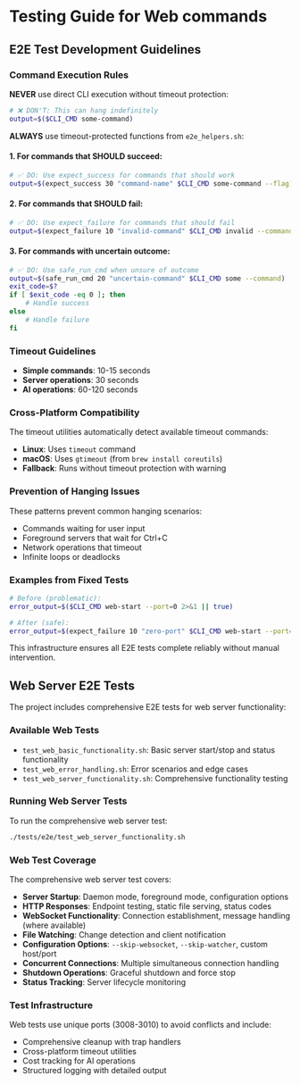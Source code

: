 # Testing Guide for Web commands

## E2E Test Development Guidelines

### Command Execution Rules

**NEVER** use direct CLI execution without timeout protection:

```bash
# ❌ DON'T: This can hang indefinitely
output=$($CLI_CMD some-command)
```

**ALWAYS** use timeout-protected functions from `e2e_helpers.sh`:

#### 1. For commands that SHOULD succeed:

```bash
# ✅ DO: Use expect_success for commands that should work
output=$(expect_success 30 "command-name" $CLI_CMD some-command --flag)
```

#### 2. For commands that SHOULD fail:

```bash
# ✅ DO: Use expect_failure for commands that should fail
output=$(expect_failure 10 "invalid-command" $CLI_CMD invalid --command)
```

#### 3. For commands with uncertain outcome:

```bash
# ✅ DO: Use safe_run_cmd when unsure of outcome
output=$(safe_run_cmd 20 "uncertain-command" $CLI_CMD some --command)
exit_code=$?
if [ $exit_code -eq 0 ]; then
    # Handle success
else
    # Handle failure
fi
```

### Timeout Guidelines

- **Simple commands**: 10-15 seconds
- **Server operations**: 30 seconds
- **AI operations**: 60-120 seconds

### Cross-Platform Compatibility

The timeout utilities automatically detect available timeout commands:

- **Linux**: Uses `timeout` command
- **macOS**: Uses `gtimeout` (from `brew install coreutils`)
- **Fallback**: Runs without timeout protection with warning

### Prevention of Hanging Issues

These patterns prevent common hanging scenarios:

- Commands waiting for user input
- Foreground servers that wait for Ctrl+C
- Network operations that timeout
- Infinite loops or deadlocks

### Examples from Fixed Tests

```bash
# Before (problematic):
error_output=$($CLI_CMD web-start --port=0 2>&1 || true)

# After (safe):
error_output=$(expect_failure 10 "zero-port" $CLI_CMD web-start --port=0)
```

This infrastructure ensures all E2E tests complete reliably without manual intervention.

## Web Server E2E Tests

The project includes comprehensive E2E tests for web server functionality:

### Available Web Tests

- `test_web_basic_functionality.sh`: Basic server start/stop and status functionality
- `test_web_error_handling.sh`: Error scenarios and edge cases
- `test_web_server_functionality.sh`: Comprehensive functionality testing

### Running Web Server Tests

To run the comprehensive web server test:

```bash
./tests/e2e/test_web_server_functionality.sh
```

### Web Test Coverage

The comprehensive web server test covers:

- **Server Startup**: Daemon mode, foreground mode, configuration options
- **HTTP Responses**: Endpoint testing, static file serving, status codes
- **WebSocket Functionality**: Connection establishment, message handling (where available)
- **File Watching**: Change detection and client notification
- **Configuration Options**: `--skip-websocket`, `--skip-watcher`, custom host/port
- **Concurrent Connections**: Multiple simultaneous connection handling
- **Shutdown Operations**: Graceful shutdown and force stop
- **Status Tracking**: Server lifecycle monitoring

### Test Infrastructure

Web tests use unique ports (3008-3010) to avoid conflicts and include:

- Comprehensive cleanup with trap handlers
- Cross-platform timeout utilities
- Cost tracking for AI operations
- Structured logging with detailed output
